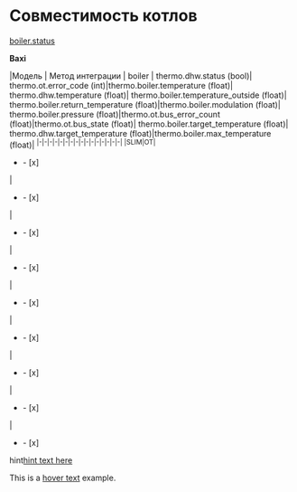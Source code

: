 # Совместимость котлов


[id1]: ## "thermo.boiler.status (bool)" 
[boiler.status][id1]

**Baxi**

|Модель | Метод интеграции | boiler | thermo.dhw.status (bool)| thermo.ot.error_code (int)|thermo.boiler.temperature (float)| thermo.dhw.temperature (float)| thermo.boiler.temperature_outside (float)| thermo.boiler.return_temperature (float)|thermo.boiler.modulation (float)| thermo.boiler.pressure (float)|thermo.ot.bus_error_count (float)|thermo.ot.bus_state (float)| thermo.boiler.target_temperature (float)| thermo.dhw.target_temperature (float)|thermo.boiler.max_temperature (float)|
<sup>
|-|-|-|-|-|-|-|-|-|-|-|-|-|-|-|-|
|SLIM|OT|<ul><li>- [x] </li></ul>|<ul><li>- [x] </li></ul>|<ul><li>- [x] </li></ul>|<ul><li>- [x] </li></ul>|<ul><li>- [x] </li></ul>|<ul><li>- [x] </li></ul>|<ul><li>- [x] </li></ul>|<ul><li>- [x] </li></ul>|<ul><li>- [x] </li></ul>

hint[hint text here](https://URL.com)


[id1]: ## "your hover text"
This is a [hover text][id1] example.
